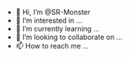 - 👋 Hi, I’m @SR-Monster
- 👀 I’m interested in ...
- 🌱 I’m currently learning ...
- 💞️ I’m looking to collaborate on ...
- 📫 How to reach me ...

<!---
SR-Monster/SR-Monster is a ✨ special ✨ repository because its `README.md` (this file) appears on your GitHub profile.
You can click the Preview link to take a look at your changes.
--->
